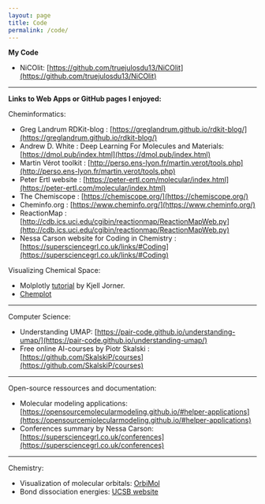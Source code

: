 ```yaml
---
layout: page
title: Code
permalink: /code/
---
```


**My Code**
* NiCOlit: [https://github.com/truejulosdu13/NiCOlit](https://github.com/truejulosdu13/NiCOlit)

---

**Links to Web Apps or GitHub pages I enjoyed:**

Cheminformatics:

* Greg Landrum RDKit-blog : [https://greglandrum.github.io/rdkit-blog/](https://greglandrum.github.io/rdkit-blog/)
* Andrew D. White : Deep Learning For Molecules and Materials: [https://dmol.pub/index.html](https://dmol.pub/index.html)
* Martin Vérot toolkit : [http://perso.ens-lyon.fr/martin.verot/tools.php](http://perso.ens-lyon.fr/martin.verot/tools.php)
* Peter Ertl website : [https://peter-ertl.com/molecular/index.html](https://peter-ertl.com/molecular/index.html)
* The Chemiscope : [https://chemiscope.org/](https://chemiscope.org/)
* Cheminfo.org : [https://www.cheminfo.org/](https://www.cheminfo.org/)
* ReactionMap : [http://cdb.ics.uci.edu/cgibin/reactionmap/ReactionMapWeb.py](http://cdb.ics.uci.edu/cgibin/reactionmap/ReactionMapWeb.py)
* Nessa Carson website for Coding in Chemistry : [https://supersciencegrl.co.uk/links/#Coding](https://supersciencegrl.co.uk/links/#Coding)


Visualizing Chemical Space:

* Molplotly [tutorial](https://www.valencekjell.com/posts/2022-08-13-interactive/) by Kjell Jorner.
* [Chemplot](https://chemplot.readthedocs.io/en/latest/user_manual/visualize_plots.html)
 
---

Computer Science:

* Understanding UMAP: [https://pair-code.github.io/understanding-umap/](https://pair-code.github.io/understanding-umap/)
* Free online AI-courses by Piotr Skalski : [https://github.com/SkalskiP/courses](https://github.com/SkalskiP/courses)

---

Open-source ressources and documentation:

* Molecular modeling applications: [https://opensourcemolecularmodeling.github.io/#helper-applications](https://opensourcemiolecularmodeling.github.io/#helper-applications)
* Conferences summary by Nessa Carson: [https://supersciencegrl.co.uk/conferences](https://supersciencegrl.co.uk/conferences)

---

Chemistry:

* Visualization of molecular orbitals: [OrbiMol](https://www.lct.jussieu.fr/pagesperso/orbimol/fr/index-fr.shtml#)
* Bond dissociation energies: [UCSB website](https://labs.chem.ucsb.edu/zakarian/armen/11---bonddissociationenergy.pdf)

